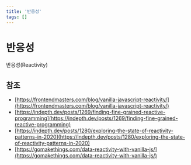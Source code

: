 ```yaml
---
title: '반응성'
tags: []
---
```


# 반응성

반응성(Reactivity)

## 참조

* [https://frontendmasters.com/blog/vanilla-javascript-reactivity/](https://frontendmasters.com/blog/vanilla-javascript-reactivity/)
* [https://indepth.dev/posts/1269/finding-fine-grained-reactive-programming](https://indepth.dev/posts/1269/finding-fine-grained-reactive-programming)
* [https://indepth.dev/posts/1280/exploring-the-state-of-reactivity-patterns-in-2020](https://indepth.dev/posts/1280/exploring-the-state-of-reactivity-patterns-in-2020)
* [https://gomakethings.com/data-reactivity-with-vanilla-js/](https://gomakethings.com/data-reactivity-with-vanilla-js/)

